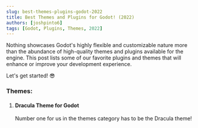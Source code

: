 ```yaml
---
slug: best-themes-plugins-godot-2022
title: Best Themes and Plugins for Godot! (2022)
authors: [joshpinto6]
tags: [Godot, Plugins, Themes, 2022]
---
```


Nothing showcases Godot's highly flexible and customizable nature more than the abundance of high-quality themes and plugins available for the engine. This post lists some of our favorite plugins and themes that will enhance or improve your development experience.

Let's get started! 😎

### Themes:

1. #### Dracula Theme for Godot
   Number one for us in the themes category has to be the Dracula theme!
